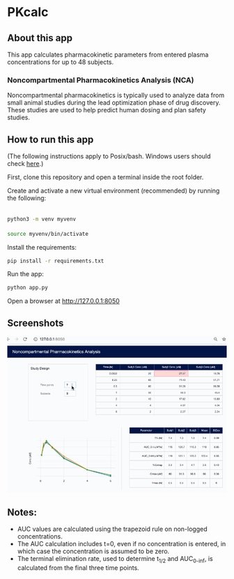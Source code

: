 # PKcalc

## About this app

This app calculates pharmacokinetic parameters from entered plasma
concentrations for up to 48 subjects.

### Noncompartmental Pharmacokinetics Analysis (NCA)

Noncompartmental pharmacokinetics is typically used to analyze data from
small animal studies during the lead optimization phase of drug discovery.
These studies are used to help predict human dosing and plan safety studies.

## How to run this app

(The following instructions apply to Posix/bash. Windows users should check
[here](https://docs.python.org/3/library/venv.html).)

First, clone this repository and open a terminal inside the root folder.

Create and activate a new virtual environment (recommended) by running
the following:

```bash

python3 -m venv myvenv

source myvenv/bin/activate

```

Install the requirements:

```bash
pip install -r requirements.txt
```
Run the app:

```bash
python app.py
```
Open a browser at http://127.0.0.1:8050

## Screenshots

![demo.gif](demo.gif)

## Notes:
* AUC values are calculated using the trapezoid rule on non-logged
concentrations.
* The AUC calculation includes t=0, even if no concentration is entered, in which
case the concentration is assumed to be zero.
* The terminal elimination rate, used to determine t<sub>1/2</sub> and
AUC<sub>0-inf</sub>, is calculated from the final three time points.    


